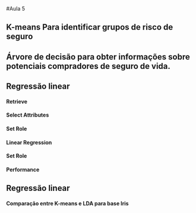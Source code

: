 #Aula 5

## K-means Para identificar grupos de risco de seguro

## Árvore de decisão para obter informações sobre potenciais compradores de seguro de vida.

## Regressão linear

#### Retrieve
#### Select Attributes
#### Set Role
#### Linear Regression
#### Set Role
#### Performance

## Regressão linear

#### Comparação entre K-means e LDA para base Iris
